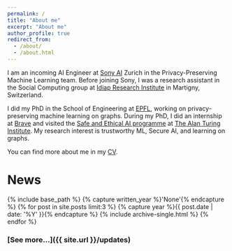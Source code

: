 ```yaml
---
permalink: /
title: "About me"
excerpt: "About me"
author_profile: true
redirect_from: 
  - /about/
  - /about.html
---
```


I am an incoming AI Engineer at [Sony AI](https://ai.sony) Zurich in the Privacy-Preserving Machine Learning team.
Before joining Sony, I was a research assistant in the Social Computing group at [Idiap Research Institute](http://idiap.ch) in Martigny, Switzerland.

I did my PhD in the School of Engineering at [EPFL](https://www.epfl.ch/en/home/), working on privacy-preserving machine learning on graphs. During my PhD, I did an internship at [Brave](https://brave.com/) and visited the [Safe and Ethical AI programme](https://www.turing.ac.uk/research/research-programmes/artificial-intelligence-ai/safe-and-ethical) at [The Alan Turing Institute](https://www.turing.ac.uk/). My research interest is trustworthy ML, Secure AI, and learning on graphs.

You can find more about me in my [CV](https://nbviewer.org/github/sisaman/cv/blob/master/sina-sajadmanesh-cv.pdf).


# News

{% include base_path %}
{% capture written_year %}'None'{% endcapture %}
{% for post in site.posts  limit:3  %}
  {% capture year %}{{ post.date | date: '%Y' }}{% endcapture %}
  {% include archive-single.html %}
{% endfor %}

### [See more...]({{ site.url }}/updates)
